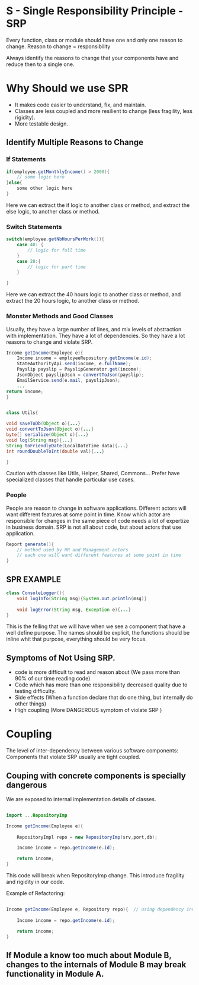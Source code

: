 <h1>  S - Single Responsibility Principle - SRP </h1>

Every function, class or module should have one and only one reason to change. 
Reason to change = responsibility

Always identify the reasons to change that your components have and reduce then to a single one. 

# Why Should we use SPR

- It makes code easier to understand, fix, and maintain.
- Classes are less coupled and more resilient to change (less fragility, less rigidity).
- More testable design.

## Identify Multiple Reasons to Change

### If Statements
```java
if(employee.getMonthlyIncome() > 2000){
    // some logic here
}else{
    some other logic here
}
``` 
Here we can extract the if logic to another class or method, and extract the else logic, to another class or method. 

### Switch Statements
```java
switch(employee.getNbHoursPerWork()){
    case 40: {
        // logic for full time
    }
    case 20:{
        // logic for part time
    }

}
``` 
Here we can extract the 40 hours logic to another class or method, and extract the 20 hours logic, to another class or method. 

### Monster Methods and Good Classes 
Usually, they have a large number of lines, and mix levels of abstraction with implementation.
They have a lot of dependencies.
So they have a lot reasons to change and violate SRP.

```java
Income getIncome(Employee e){
    Income income = employeeRepository.getIncome(e.id);
    StateAuthorityApi.send(income, e.fullName);
    Payslip payslip = PayslipGenerator.get(income);
    JsonObject payslipJson = convertToJson(payslip);
    EmailService.send(e.mail, payslipJson);
    ...
return income;
}


class Utils{

void saveToDb(Object o){...}
void convertToJson(Object o){...}
byte[] serialize(Object o){...} 
void log(String msg){...}
String toFriendlyDate(LocalDateTime data){...}
int roundDoubleToInt(double val){...}

}
``` 
Caution with classes like Utils, Helper, Shared, Commons...
Prefer have specialized classes that handle particular use cases. 

### People 
People are reason to change in software applications. 
Different actors will want different features at some point in time.
Know which actor are responsible for changes in the same piece of code needs a lot of expertize in business domain. 
SRP is not all about code, but about actors that use application.

```java
Report generate(){
    // method used by HR and Management actors 
    // each one will want different features at some point in time
}
``` 

## SPR EXAMPLE
```java
class ConsoleLogger(){
    void logInfo(String msg){System.out.println(msg)}
    
    void logError(String msg, Exception e){...}
}
``` 
This is the felling that we will have when we see a component that have a well define purpose. The names should be explicit, the functions should be inline whit that purpose, everything should be very focus. 

## Symptoms of Not Using SRP. 
- code is more difficult to read and reason about (We pass more than 90% of our time reading code)
- Code which has more than one responsibility decreased quality due to testing difficulty.
- Side effects (When a function declare that do one thing, but internally do other things)
- High coupling (More DANGEROUS symptom of violate SRP )

# Coupling 
The level of inter-dependency between various software components: Components that violate SRP usually are tight coupled.

## Couping with concrete components is specially dangerous 
We are exposed to internal implementation details of classes.

```java

import ...RepositoryImp

Income getIncome(Employee e){
    
    RepositoryImpl repo = new RepositoryImp(srv,port,db);

    Income income = repo.getIncome(e.id);

    return income;
}
``` 

This code will break when RepositoryImp change. This introduce fragility and rigidity in our code.

Example of Refactoring:

```java

Income getIncome(Employee e, Repository repo){  // using dependency inversion principle to do that.
    
    Income income = repo.getIncome(e.id);

    return income;
}
``` 

## If Module a know too much about Module B, changes to the internals of Module B may break functionality in Module A.
